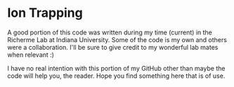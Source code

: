 # Ion Trapping

A good portion of this code was written during my time (current) in the Richerme Lab at Indiana University. Some of the code is my own and others were a collaboration. I'll be sure to give credit to my wonderful lab mates when relevant :)

I have no real intention with this portion of my GitHub other than maybe the code will help you, the reader. Hope you find something here that is of use. 





